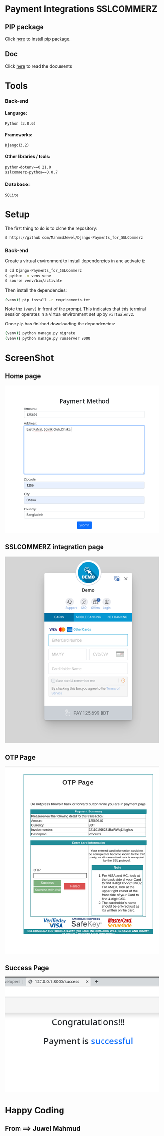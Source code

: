 ﻿# Payment Integrations SSLCOMMERZ
## PIP package
Click [here](https://pypi.org/project/sslcommerz-python/) to install pip package.

## Doc
Click [here](https://developer.sslcommerz.com/doc/v4/#technical-or-backend-integration-process) to read the documents

# Tools
### Back-end
#### Language:
	Python (3.8.6)

#### Frameworks:
	Django(3.2)
	
#### Other libraries / tools:
	python-dotenv==0.21.0
	sslcommerz-python==0.0.7
	
	
### Database:
	SQLite

# Setup
The first thing to do is to clone the repository:
```sh
$ https://github.com/MahmudJewel/Django-Payments_for_SSLCommerz
```
### Back-end
Create a virtual environment to install dependencies in and activate it:
```sh
$ cd Django-Payments_for_SSLCommerz
$ python -m venv venv
$ source venv/bin/activate
```
Then install the dependencies:
```sh
(venv)$ pip install -r requirements.txt
```
Note the `(venv)` in front of the prompt. This indicates that this terminal
session operates in a virtual environment set up by `virtualenv2`.

Once `pip` has finished downloading the dependencies:
```sh
(venv)$ python manage.py migrate
(venv)$ python manage.py runserver 8000
```
# ScreenShot
## Home page
![homepage](https://github.com/MahmudJewel/Django-Payments_for_SSLCommerz/blob/main/screenshot/p1.png)

## SSLCOMMERZ integration page
![SSLCOMMERZ](https://github.com/MahmudJewel/Django-Payments_for_SSLCommerz/blob/main/screenshot/p2.png)

## OTP Page
![OTP Page](https://github.com/MahmudJewel/Django-Payments_for_SSLCommerz/blob/main/screenshot/p3.png)

## Success Page
![Success Page](https://github.com/MahmudJewel/Django-Payments_for_SSLCommerz/blob/main/screenshot/p4.png)


# Happy Coding
## From ==> Juwel Mahmud

